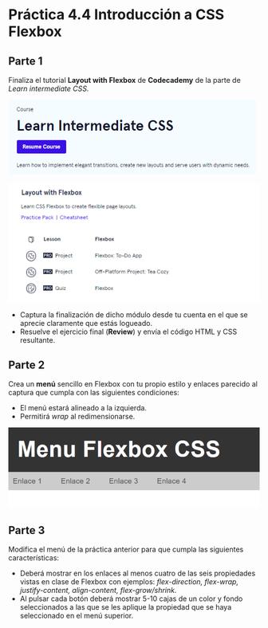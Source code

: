 # Práctica 4.4 Introducción a CSS Flexbox

## Parte 1

Finaliza el tutorial **Layout with Flexbox** de **Codecademy** de la parte de *Learn intermediate CSS.*   
      
![](media/a8ef4b8035dca1f0187f42c476dd20ce.png)  
      
![](media/566d4e87e8064f493da137dc5d096cd0.png)
 - Captura la finalización de dicho módulo desde tu cuenta en el que se aprecie claramente que estás logueado. 
 - Resuelve el ejercicio final (**Review**) y envía el código HTML y CSS resultante.

## Parte 2

Crea un **menú** sencillo en Flexbox con tu propio estilo y enlaces parecido al captura que cumpla con las siguientes condiciones: 
 
- El menú estará alineado a la izquierda.
- Permitirá *wrap* al redimensionarse.

![](media/d851f648922393a1fc0987d99d970ee6.png)

## Parte 3

Modifica el menú de la práctica anterior para que cumpla las siguientes características: 

-  Deberá mostrar en los enlaces al menos cuatro de las seis propiedades vistas en clase de Flexbox con ejemplos: *flex-direction, flex-wrap, justify-content, align-content, flex-grow/shrink.*
-  Al pulsar cada botón deberá mostrar 5-10 cajas de un color y fondo seleccionados a las que se les aplique la propiedad que se haya seleccionado en el menú superior. 

